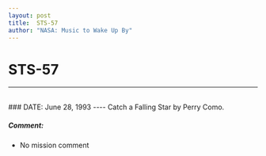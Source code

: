 ```yaml
---
layout: post
title:  STS-57
author: "NASA: Music to Wake Up By"
---
```


# STS-57
----
<br/>
### DATE: June 28, 1993
----
Catch a Falling Star by Perry Como.

##### Comment:
* No mission comment
